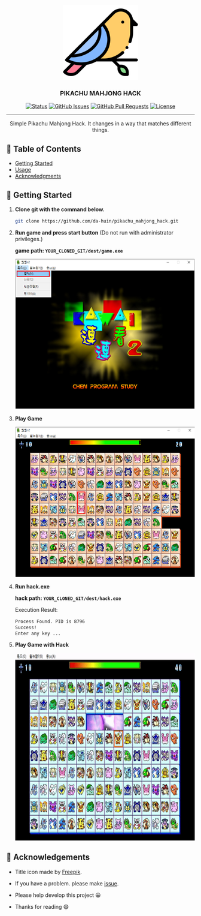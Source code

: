 <p align="center">
  <a href="" rel="noopener">
 <img width=200px height=200px src="./static/icon.png" alt="Project logo" ></a>
 <br>

</p>

<h3 align="center">PIKACHU MAHJONG HACK</h3>

<div align="center">

[![Status](https://img.shields.io/badge/status-active-success.svg)]()
[![GitHub Issues](https://img.shields.io/github/issues/da-huin/pikachu_mahjong_hack.svg)](https://github.com/da-huin/pikachu_mahjong_hack/issues)
[![GitHub Pull Requests](https://img.shields.io/github/issues-pr/da-huin/pikachu_mahjong_hack.svg)](https://github.com/da-huin/pikachu_mahjong_hack/pulls)
[![License](https://img.shields.io/badge/license-MIT-blue.svg)](/LICENSE)

</div>

---

<p align="center"> Simple Pikachu Mahjong Hack. It changes in a way that matches different things.
    <br> 
</p>

## 📝 Table of Contents

- [Getting Started](#getting_started)
- [Usage](#usage)
- [Acknowledgments](#acknowledgement)

## 🏁 Getting Started <a name = "getting_started"></a>

1. **Clone git with the command below.**

    ```bash
	git clone https://github.com/da-huin/pikachu_mahjong_hack.git
    ```

1. **Run game and press start button** (Do not run with administrator privileges.)

    **game path: `YOUR_CLONED_GIT/dest/game.exe`**

    <a href="" rel="noopener"><img height=400px src="./static/start.png"></a>

1. **Play Game**

    <a href="" rel="noopener"><img height=400px src="./static/play.png"></a>

1. **Run hack.exe**

    **hack path: `YOUR_CLONED_GIT/dest/hack.exe`**

    Execution Result: 
    ```
    Process Found. PID is 8796
    Success!
    Enter any key ...
    ```

1. **Play Game with Hack**

    <a href="" rel="noopener"><img height=500px src="./static/game.gif"></a>



## 🎉 Acknowledgements <a name = "acknowledgement"></a>

- Title icon made by [Freepik](https://www.flaticon.com/kr/authors/freepik).

- If you have a problem. please make [issue](https://github.com/da-huin/pikachu_mahjong_hack/issues).

- Please help develop this project 😀

- Thanks for reading 😄
